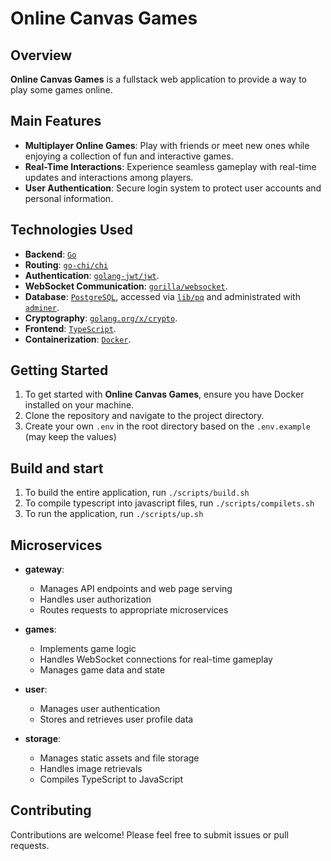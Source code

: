 # Online Canvas Games

## Overview

**Online Canvas Games** is a fullstack web application to provide a way to play some games online.

## Main Features

- **Multiplayer Online Games**: Play with friends or meet new ones while enjoying a collection of fun and interactive games.
- **Real-Time Interactions**: Experience seamless gameplay with real-time updates and interactions among players.
- **User Authentication**: Secure login system to protect user accounts and personal information.

## Technologies Used

- **Backend**: [`Go`](https://golang.org/)
- **Routing**: [`go-chi/chi`](https://github.com/go-chi/chi)
- **Authentication**: [`golang-jwt/jwt`](https://github.com/golang-jwt/jwt).
- **WebSocket Communication**: [`gorilla/websocket`](https://github.com/gorilla/websocket).
- **Database**: [`PostgreSQL`](https://www.postgresql.org/), accessed via [`lib/pq`](https://github.com/lib/pq) and administrated with [`adminer`](https://www.adminer.org/).
- **Cryptography**: [`golang.org/x/crypto`](https://golang.org/x/crypto).
- **Frontend**: [`TypeScript`](https://www.typescriptlang.org/).
- **Containerization**: [`Docker`](https://www.docker.com/).

## Getting Started

1. To get started with **Online Canvas Games**, ensure you have Docker installed on your machine.
2. Clone the repository and navigate to the project directory.
3. Create your own `.env` in the root directory based on the `.env.example` (may keep the values)

## Build and start

1. To build the entire application, run `./scripts/build.sh`
2. To compile typescript into javascript files, run `./scripts/compilets.sh`
3. To run the application, run `./scripts/up.sh`

## Microservices

- **gateway**: 
  - Manages API endpoints and web page serving
  - Handles user authorization
  - Routes requests to appropriate microservices

- **games**: 
  - Implements game logic
  - Handles WebSocket connections for real-time gameplay
  - Manages game data and state

- **user**: 
  - Manages user authentication
  - Stores and retrieves user profile data

- **storage**: 
  - Manages static assets and file storage
  - Handles image retrievals
  - Compiles TypeScript to JavaScript

## Contributing

Contributions are welcome! Please feel free to submit issues or pull requests.
